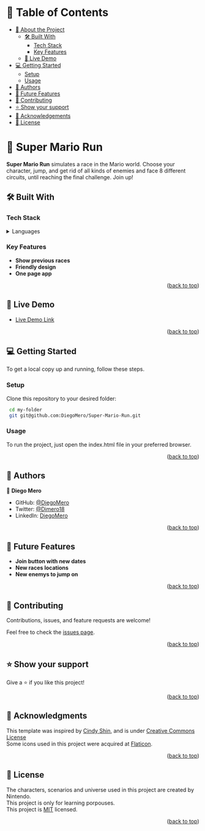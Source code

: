  # 📗 Table of Contents

- [📖 About the Project](#about-project)
  - [🛠 Built With](#built-with)
    - [Tech Stack](#tech-stack)
    - [Key Features](#key-features)
  - [🚀 Live Demo](#live-demo)
- [💻 Getting Started](#getting-started)
  - [Setup](#setup)
  - [Usage](#usage)
- [👥 Authors](#authors)
- [🔭 Future Features](#future-features)
- [🤝 Contributing](#contributing)
- [⭐️ Show your support](#support)
- [🙏 Acknowledgements](#acknowledgements)
- [📝 License](#license)

<!-- PROJECT DESCRIPTION -->

# 📖 Super Mario Run <a name="about-project"></a>

**Super Mario Run** simulates a race in the Mario world. Choose your character, jump, and get rid of all kinds of enemies and face 8 different circuits, until reaching the final challenge. Join up!

## 🛠 Built With <a name="built-with"></a>

### Tech Stack <a name="tech-stack"></a>

<details>
  <summary>Languages</summary>
  <ul>
    <li><a href="https://www.w3schools.com/html/">HTML</a></li>
    <li><a href="https://www.w3schools.com/css/">CSS</a></li>
    <li><a href="https://www.javascript.com/">JavaScript</a></li>
  </ul>
</details>

<!-- Features -->

### Key Features <a name="key-features"></a>

- **Show previous races**
- **Friendly design**
- **One page app**

<p align="right">(<a href="#readme-top">back to top</a>)</p>

<!-- LIVE DEMO -->

## 🚀 Live Demo <a name="live-demo"></a>

- [Live Demo Link](https://diegomero.github.io/Super-Mario-Run/)

<p align="right">(<a href="#readme-top">back to top</a>)</p>

<!-- GETTING STARTED -->

## 💻 Getting Started <a name="getting-started"></a>

To get a local copy up and running, follow these steps.

### Setup

Clone this repository to your desired folder:

```sh
 cd my-folder
 git git@github.com:DiegoMero/Super-Mario-Run.git
```

### Usage

To run the project, just open the index.html file in your preferred browser.

<p align="right">(<a href="#readme-top">back to top</a>)</p>

<!-- AUTHORS -->

## 👥 Authors <a name="authors"></a>

👤 **Diego Mero**

- GitHub: [@DiegoMero](https://github.com/DiegoMero)
- Twitter: [@Dimero18](https://twitter.com/Dimero18)
- LinkedIn: [DiegoMero](https://www.linkedin.com/in/diego-mero/)

<p align="right">(<a href="#readme-top">back to top</a>)</p>

<!-- FUTURE FEATURES -->

## 🔭 Future Features <a name="future-features"></a>

- **Join button with new dates**
- **New races locations**
- **New enemys to jump on**

<p align="right">(<a href="#readme-top">back to top</a>)</p>

<!-- CONTRIBUTING -->

## 🤝 Contributing <a name="contributing"></a>

Contributions, issues, and feature requests are welcome!

Feel free to check the [issues page](../../issues/).

<p align="right">(<a href="#readme-top">back to top</a>)</p>

<!-- SUPPORT -->

## ⭐️ Show your support <a name="support"></a>

Give a ⭐️ if you like this project!

<p align="right">(<a href="#readme-top">back to top</a>)</p>

<!-- ACKNOWLEDGEMENTS -->

## 🙏 Acknowledgments <a name="acknowledgements"></a>

This template was inspired by [Cindy Shin](https://www.behance.net/gallery/29845175/CC-Global-Summit-2015), and is under [Creative Commons License](https://creativecommons.org/licenses/by-nc/4.0/) </br>
Some icons used in this project were acquired at [Flaticon](https://www.flaticon.com/).

<p align="right">(<a href="#readme-top">back to top</a>)</p>

<!-- LICENSE -->

## 📝 License <a name="license"></a>

The characters, scenarios and universe used in this project are created by Nintendo.<br>
This project is only for learning porpouses.<br>
This project is [MIT](./LICENSE) licensed.

<p align="right">(<a href="#readme-top">back to top</a>)</p>